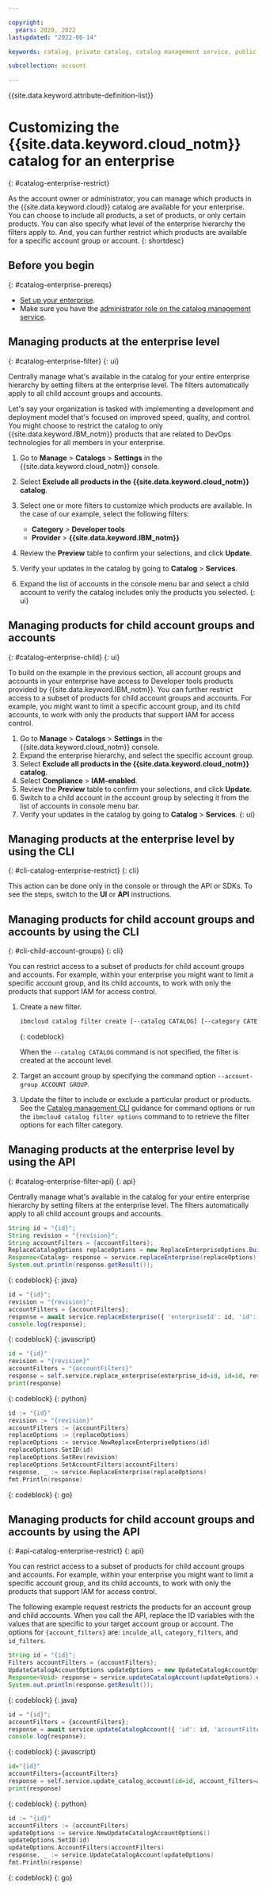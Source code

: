 ```yaml
---

copyright:
  years: 2020, 2022
lastupdated: "2022-06-14"

keywords: catalog, private catalog, catalog management service, public catalog, enterprise account, child account, account group, enterprise, IBM Cloud catalog

subcollection: account

---
```


{{site.data.keyword.attribute-definition-list}}


# Customizing the {{site.data.keyword.cloud_notm}} catalog for an enterprise
{: #catalog-enterprise-restrict}

As the account owner or administrator, you can manage which products in the {{site.data.keyword.cloud}} catalog are available for your enterprise. You can choose to include all products, a set of products, or only certain products. You can also specify what level of the enterprise hierarchy the filters apply to. And, you can further restrict which products are available for a specific account group or account.
{: shortdesc}

## Before you begin
{: #catalog-enterprise-prereqs}

* [Set up your enterprise](/docs/enterprise-management?topic=enterprise-management-enterprise-tutorial).
* Make sure you have the [administrator role on the catalog management service](/docs/account?topic=account-account-services#catalog-management-account-management).

## Managing products at the enterprise level
{: #catalog-enterprise-filter}
{: ui}

Centrally manage what's available in the catalog for your entire enterprise hierarchy by setting filters at the enterprise level. The filters automatically apply to all child account groups and accounts.

Let's say your organization is tasked with implementing a development and deployment model that's focused on improved speed, quality, and control. You might choose to restrict the catalog to only {{site.data.keyword.IBM_notm}} products that are related to DevOps technologies for all members in your enterprise.

1. Go to **Manage** > **Catalogs** > **Settings** in the {{site.data.keyword.cloud_notm}} console.
2. Select **Exclude all products in the {{site.data.keyword.cloud_notm}} catalog**.
3. Select one or more filters to customize which products are available. In the case of our example, select the following filters:

   * **Category** > **Developer tools**
   * **Provider** > **{{site.data.keyword.IBM_notm}}**
4. Review the **Preview** table to confirm your selections, and click **Update**.
5. Verify your updates in the catalog by going to **Catalog** > **Services**.
6. Expand the list of accounts in the console menu bar and select a child account to verify the catalog includes only the products you selected.
{: ui}

## Managing products for child account groups and accounts
{: #catalog-enterprise-child}
{: ui}

To build on the example in the previous section, all account groups and accounts in your enterprise have access to Developer tools products provided by {{site.data.keyword.IBM_notm}}. You can further restrict access to a subset of products for child account groups and accounts. For example, you might want to limit a specific account group, and its child accounts, to work with only the products that support IAM for access control.

1. Go to **Manage** > **Catalogs** > **Settings** in the {{site.data.keyword.cloud_notm}} console.
2. Expand the enterprise hierarchy, and select the specific account group.
3. Select **Exclude all products in the {{site.data.keyword.cloud_notm}} catalog**.
4. Select **Compliance** > **IAM-enabled**.
5. Review the **Preview** table to confirm your selections, and click **Update**.
6. Switch to a child account in the account group by selecting it from the list of accounts in console menu bar.
7. Verify your updates in the catalog by going to **Catalog** > **Services**.
{: ui}

## Managing products at the enterprise level by using the CLI
{: #cli-catalog-enterprise-restrict}
{: cli}

This action can be done only in the console or through the API or SDKs. To see the steps, switch to the **UI** or **API** instructions.



## Managing products for child account groups and accounts by using the CLI
{: #cli-child-account-groups}
{: cli}

You can restrict access to a subset of products for child account groups and accounts. For example, within your enterprise you might want to limit a specific account group, and its child accounts, to work with only the products that support IAM for access control.

1. Create a new filter.
   ```bash
   ibmcloud catalog filter create [--catalog CATALOG] [--category CATEGORY] [--compliance COMPLIANCE] [--deployment-target TARGET] [--exclude-list LIST] [--include-all ALL] [--include-list LIST] [--offering-format FORMAT] [--pricing-plan PLAN] [--provider PROVIDER] [--release RELEASE] [--type TYPE]
   ```
   {: codeblock}

   When the `--catalog CATALOG` command is not specified, the filter is created at the account level.
1. Target an account group by specifying the command option `--account-group ACCOUNT GROUP`.
1. Update the filter to include or exclude a particular product or products. See the [Catalog management CLI](https://cloud.ibm.com/docs/cli?topic=cli-manage-catalogs-plugin#create-filter) guidance for command options or run the `ibmcloud catalog filter options` command to to retrieve the filter options for each filter category.


## Managing products at the enterprise level by using the API
{: #catalog-enterprise-filter-api}
{: api}

Centrally manage what's available in the catalog for your entire enterprise hierarchy by setting filters at the enterprise level. The filters automatically apply to all child account groups and accounts.

```java
String id = "{id}";
String revision = "{revision}";
String accountFilters = {accountFilters};
ReplaceCatalogOptions replaceOptions = new ReplaceEnterpriseOptions.Builder().enterpriseId(id).id(id).rev(revision).accountFilters(accountFilters).build();
Response<Catalog> response = service.replaceEnterprise(replaceOptions).execute();
System.out.println(response.getResult());
```
{: codeblock}
{: java}

```javascript
id = "{id}";
revision = "{revision}";
accountFilters = {accountFilters};
response = await service.replaceEnterprise({ 'enterpriseId': id, 'id': id, 'rev': revision, 'accountFilters': accountFilters, });
console.log(response);
```
{: codeblock}
{: javascript}

```python
id = "{id}"
revision = "{revision}"
accountFilters = "{accountFilters}"
response = self.service.replace_enterprise(enterprise_id=id, id=id, rev=revision, account_filters= accountFilters)
print(response)
```
{: codeblock}
{: python}

```go
id := "{id}"
revision := "{revision}"
accountFilters := {accountFilters}
replaceOptions := {replaceOptions}
replaceOptions := service.NewReplaceEnterpriseOptions(id)
replaceOptions.SetID(id)
replaceOptions.SetRev(revision)
replaceOptions.SetAccountFilters(accountFilters)
response, _ := service.ReplaceEnterprise(replaceOptions)
fmt.Println(response)
```
{: codeblock}
{: go}

## Managing products for child account groups and accounts by using the API
{: #api-catalog-enterprise-restrict}
{: api}

You can restrict access to a subset of products for child account groups and accounts. For example, within your enterprise you might want to limit a specific account group, and its child accounts, to work with only the products that support IAM for access control.

The following example request restricts the products for an account group and child accounts. When you call the API, replace the ID variables with the values that are specific to your target account group or account. The options for `{account_filters}` are: `inculde_all`, `category_filters`, and `id_filters`.

```java
String id = "{id}";
Filters accountFilters = {accountFilters};
UpdateCatalogAccountOptions updateOptions = new UpdateCatalogAccountOptions.Builder().id(id).accountFilters(accountFilters).build();
Response<Void> response = service.updateCatalogAccount(updateOptions).execute();
System.out.println(response.getResult());
```
{: codeblock}
{: java}

```javascript
id = "{id}";
accountFilters = {accountFilters};
response = await service.updateCatalogAccount({ 'id': id, 'accountFilters': accountFilters });
console.log(response);
```
{: codeblock}
{: javascript}

```python
id="{id}"
accountFilters={accountFilters}
response = self.service.update_catalog_account(id=id, account_filters=accountFilters)
print(response)
```
{: codeblock}
{: python}

```go
id := "{id}"
accountFilters := {accountFilters}
updateOptions := service.NewUpdateCatalogAccountOptions()
updateOptions.SetID(id)
updateOptions.AccountFilters(accountFilters)
response, _ := service.UpdateCatalogAccount(updateOptions)
fmt.Println(response)
```
{: codeblock}
{: go}

